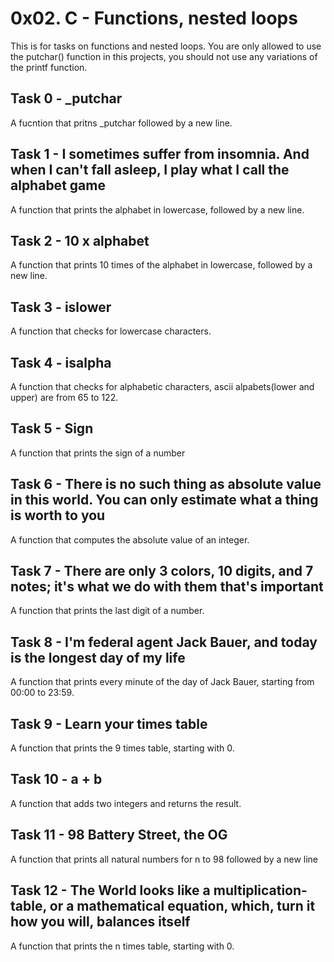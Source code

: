 # 0x02. C - Functions, nested loops
This is for tasks on functions and nested loops.
You are only allowed to use the putchar() function in this projects, you should not use any variations of the printf function.

## Task 0 - _putchar
A fucntion that pritns _putchar followed by a new line.

## Task 1 - I sometimes suffer from insomnia. And when I can't fall asleep, I play what I call the alphabet game
A function that prints the alphabet in lowercase, followed by a new line.

## Task 2 - 10 x alphabet
A function that prints 10 times of the alphabet in lowercase, followed by a new line.

## Task 3 - islower
A function that checks for lowercase characters.

## Task 4 - isalpha
A function that checks for alphabetic characters, ascii alpabets(lower and upper) are from 65 to 122.

## Task 5 - Sign
A function that prints the sign of a number

## Task 6 - There is no such thing as absolute value in this world. You can only estimate what a thing is worth to you
A function that computes the absolute value of an integer.

## Task 7 - There are only 3 colors, 10 digits, and 7 notes; it's what we do with them that's important
A function that prints the last digit of a number.

## Task 8 - I'm federal agent Jack Bauer, and today is the longest day of my life
A function that prints every minute of the day of Jack Bauer, starting from 00:00 to 23:59.

## Task 9 - Learn your times table
A function that prints the 9 times table, starting with 0.

## Task 10 - a + b
A function that adds two integers and returns the result.

## Task 11 - 98 Battery Street, the OG
A function that prints all natural numbers for n to 98 followed by a new line

## Task 12 - The World looks like a multiplication-table, or a mathematical equation, which, turn it how you will, balances itself
A function that prints the n times table, starting with 0.

